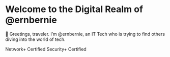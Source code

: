 # Welcome to the Digital Realm of @ernbernie

👋 Greetings, traveler. I’m @ernbernie, an IT Tech who is trying to find others diving into the world of tech.

Network+ Certified
Security+ Certified


